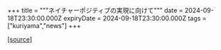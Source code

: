 +++
title = """ネイチャーポジティブの実現に向けて"""
date = 2024-09-18T23:30:00.000Z
expiryDate = 2024-09-18T23:30:00.000Z
tags = ["kuriyama","news"]
+++


[[source]](https://www.town.kuriyama.hokkaido.jp/soshiki/60/28823.html)
